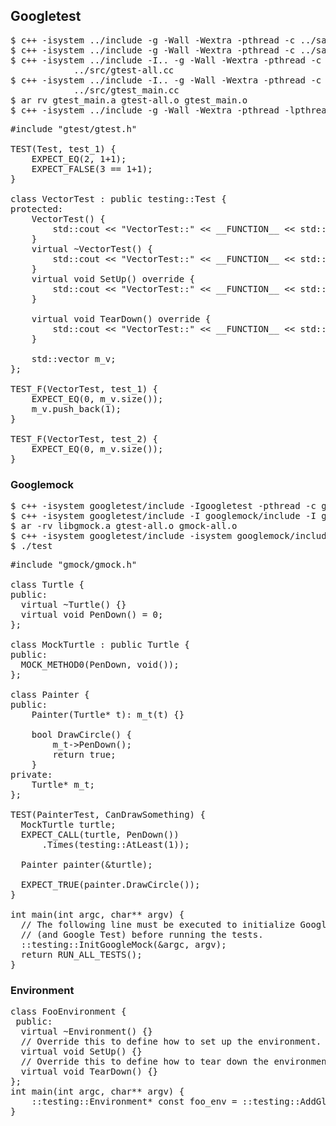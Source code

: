 ## Googletest

<pre>
$ c++ -isystem ../include -g -Wall -Wextra -pthread -c ../samples/sample1.cc
$ c++ -isystem ../include -g -Wall -Wextra -pthread -c ../samples/sample1_unittest.cc
$ c++ -isystem ../include -I.. -g -Wall -Wextra -pthread -c \
            ../src/gtest-all.cc
$ c++ -isystem ../include -I.. -g -Wall -Wextra -pthread -c \
            ../src/gtest_main.cc
$ ar rv gtest_main.a gtest-all.o gtest_main.o
$ c++ -isystem ../include -g -Wall -Wextra -pthread -lpthread sample1.o sample1_unittest.o gtest_main.a -o sample1_unittest
</pre>

<pre>
#include "gtest/gtest.h"

TEST(Test, test_1) {
	EXPECT_EQ(2, 1+1);
	EXPECT_FALSE(3 == 1+1);
}

class VectorTest : public testing::Test {
protected:
	VectorTest() {
		std::cout &lt;&lt; "VectorTest::" &lt;&lt; __FUNCTION__ &lt;&lt; std::endl;
	}
	virtual ~VectorTest() {
		std::cout &lt;&lt; "VectorTest::" &lt;&lt; __FUNCTION__ &lt;&lt; std::endl;
	}
	virtual void SetUp() override {
		std::cout &lt;&lt; "VectorTest::" &lt;&lt; __FUNCTION__ &lt;&lt; std::endl; 
	}

	virtual void TearDown() override {
		std::cout &lt;&lt; "VectorTest::" &lt;&lt; __FUNCTION__ &lt;&lt; std::endl; 
	}

	std::vector<char> m_v;
};

TEST_F(VectorTest, test_1) {
	EXPECT_EQ(0, m_v.size());
	m_v.push_back(1);
}

TEST_F(VectorTest, test_2) {
	EXPECT_EQ(0, m_v.size());
}
</pre>

### Googlemock

<pre>
$ c++ -isystem googletest/include -Igoogletest -pthread -c googletest/src/gtest-all.cc
$ c++ -isystem googletest/include -I googlemock/include -I googlemock -pthread -c googlemock/src/gmock-all.cc 
$ ar -rv libgmock.a gtest-all.o gmock-all.o
$ c++ -isystem googletest/include -isystem googlemock/include -pthread googlemock/make/test.cc libgmock.a -o test 
$ ./test
</pre>

<pre>
#include "gmock/gmock.h"

class Turtle {
public:
  virtual ~Turtle() {}
  virtual void PenDown() = 0;
};

class MockTurtle : public Turtle {
public:
  MOCK_METHOD0(PenDown, void());
};

class Painter {
public:
	Painter(Turtle* t): m_t(t) {}

	bool DrawCircle() {
		m_t->PenDown();
		return true;
	}
private:
	Turtle* m_t;
};

TEST(PainterTest, CanDrawSomething) {
  MockTurtle turtle;                          
  EXPECT_CALL(turtle, PenDown())             
      .Times(testing::AtLeast(1));

  Painter painter(&amp;turtle);                   

  EXPECT_TRUE(painter.DrawCircle());
}                                             

int main(int argc, char** argv) {
  // The following line must be executed to initialize Google Mock
  // (and Google Test) before running the tests.
  ::testing::InitGoogleMock(&amp;argc, argv);
  return RUN_ALL_TESTS();
}
</pre>

### Environment

<pre>
class FooEnvironment {
 public:
  virtual ~Environment() {}
  // Override this to define how to set up the environment.
  virtual void SetUp() {}
  // Override this to define how to tear down the environment.
  virtual void TearDown() {}
};
int main(int argc, char** argv) {
	::testing::Environment* const foo_env = ::testing::AddGlobalTestEnvironment(new FooEnvironment);
}
</pre>